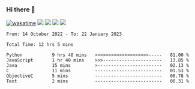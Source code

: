 ### Hi there 👋
[![wakatime](https://wakatime.com/badge/user/368879df-dc38-4b1a-86c4-8a2054a0e074.svg)](https://wakatime.com/@368879df-dc38-4b1a-86c4-8a2054a0e074)
<img src="https://img.shields.io/badge/Windows-0078D6?style=flat&logo=Windows&logoColor=white">
<img src="https://img.shields.io/badge/IntelliJ_IDEA-000000.svg?style=flat&logo=IntelliJ-IDEA&logoColor=white">
<img src="https://img.shields.io/badge/Visual_Studio_Code-007ACC?style=flat&logo=Visual-Studio-Code&logoColor=white">
<img src="https://img.shields.io/badge/Discord-5865F2?label=kano%233578&style=flat&logo=discord&logoColor=white">
<br>


<!--START_SECTION:waka-->

```text
From: 14 October 2022 - To: 22 January 2023

Total Time: 12 hrs 5 mins

Python           9 hrs 48 mins   >>>>>>>>>>>>>>>>>>>>-----   81.00 %
JavaScript       1 hr 40 mins    >>>----------------------   13.85 %
Java             15 mins         >------------------------   02.13 %
C                11 mins         -------------------------   01.53 %
ObjectiveC       5 mins          -------------------------   00.78 %
Text             2 mins          -------------------------   00.31 %
```

<!--END_SECTION:waka-->

